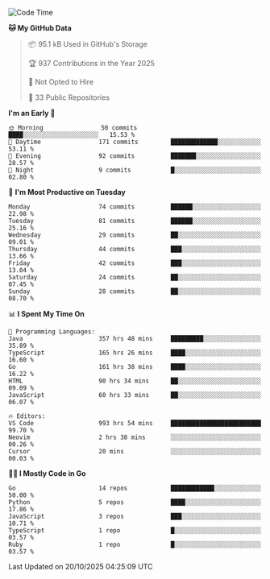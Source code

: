 <!--START_SECTION:thansetan-waka-->
![Code Time](http://img.shields.io/badge/Code%20Time-996%20hrs%2054%20mins-blue)

**🐱 My GitHub Data** 

> 📦 95.1 kB Used in GitHub's Storage 
 > 
> 🏆 937 Contributions in the Year 2025
 > 
> 🚫 Not Opted to Hire
 > 
> 📜 33 Public Repositories 
 > 

**I'm an Early 🐤** 

```text
🌞 Morning                50 commits          ████░░░░░░░░░░░░░░░░░░░░░   15.53 % 
🌆 Daytime                171 commits         █████████████░░░░░░░░░░░░   53.11 % 
🌃 Evening                92 commits          ███████░░░░░░░░░░░░░░░░░░   28.57 % 
🌙 Night                  9 commits           █░░░░░░░░░░░░░░░░░░░░░░░░   02.80 % 
```

📅 **I'm Most Productive on Tuesday** 

```text
Monday                   74 commits          ██████░░░░░░░░░░░░░░░░░░░   22.98 % 
Tuesday                  81 commits          ██████░░░░░░░░░░░░░░░░░░░   25.16 % 
Wednesday                29 commits          ██░░░░░░░░░░░░░░░░░░░░░░░   09.01 % 
Thursday                 44 commits          ███░░░░░░░░░░░░░░░░░░░░░░   13.66 % 
Friday                   42 commits          ███░░░░░░░░░░░░░░░░░░░░░░   13.04 % 
Saturday                 24 commits          ██░░░░░░░░░░░░░░░░░░░░░░░   07.45 % 
Sunday                   28 commits          ██░░░░░░░░░░░░░░░░░░░░░░░   08.70 % 
```

📊 **I Spent My Time On** 

```text
💬 Programming Languages: 
Java                     357 hrs 48 mins     █████████░░░░░░░░░░░░░░░░   35.89 % 
TypeScript               165 hrs 26 mins     ████░░░░░░░░░░░░░░░░░░░░░   16.60 % 
Go                       161 hrs 38 mins     ████░░░░░░░░░░░░░░░░░░░░░   16.22 % 
HTML                     90 hrs 34 mins      ██░░░░░░░░░░░░░░░░░░░░░░░   09.09 % 
JavaScript               60 hrs 33 mins      ██░░░░░░░░░░░░░░░░░░░░░░░   06.07 % 

🔥 Editors: 
VS Code                  993 hrs 54 mins     █████████████████████████   99.70 % 
Neovim                   2 hrs 38 mins       ░░░░░░░░░░░░░░░░░░░░░░░░░   00.26 % 
Cursor                   20 mins             ░░░░░░░░░░░░░░░░░░░░░░░░░   00.03 % 
```

**🧑‍💻 I Mostly Code in Go** 

```text
Go                       14 repos            ████████████░░░░░░░░░░░░░   50.00 % 
Python                   5 repos             ████░░░░░░░░░░░░░░░░░░░░░   17.86 % 
JavaScript               3 repos             ███░░░░░░░░░░░░░░░░░░░░░░   10.71 % 
TypeScript               1 repo              █░░░░░░░░░░░░░░░░░░░░░░░░   03.57 % 
Ruby                     1 repo              █░░░░░░░░░░░░░░░░░░░░░░░░   03.57 % 
```

Last Updated on 20/10/2025 04:25:09 UTC
<!--END_SECTION:thansetan-waka-->